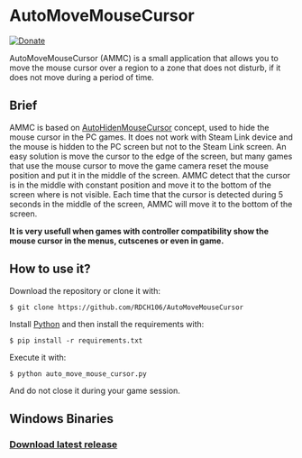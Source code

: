 # AutoMoveMouseCursor

[![Donate](https://img.shields.io/badge/Donate-PayPal-blue.svg)](https://www.paypal.com/cgi-bin/webscr?cmd=_donations&business=contact@rdch106.hol.es&item_name=Donation&item_number=Software+Development&currency_code=EUR)

AutoMoveMouseCursor (AMMC) is a small application that allows you to move the mouse cursor over a region to a zone that does not disturb, if it does not move during a period of time. 

## Brief

AMMC is based on [AutoHidenMouseCursor](http://www.softwareok.com/?seite=Microsoft/AutoHideMouseCursor) concept, used to hide the mouse cursor in the PC games. It does not work with Steam Link device and the mouse is hidden to the PC screen but not to the Steam Link screen. An easy solution is move the cursor to the edge of the screen, but many games that use the mouse cursor to move the game camera reset the mouse position and put it in the middle of the screen. AMMC detect that the cursor is in the middle with constant position and move it to the bottom of the screen where is not visible. Each time that the cursor is detected during 5 seconds in the middle of the screen, AMMC will move it to the bottom of the screen.

**It is very usefull when games with controller compatibility show the mouse cursor in the menus, cutscenes or even in game.**

## How to use it?

Download the repository or clone it with:

`$ git clone https://github.com/RDCH106/AutoMoveMouseCursor`

Install [Python](https://www.python.org/downloads/) and then install the requirements with:

`$ pip install -r requirements.txt`

Execute it with:

`$ python auto_move_mouse_cursor.py`

And do not close it during your game session.

## Windows Binaries
### [Download latest release](https://github.com/RDCH106/AutoMoveMouseCursor/releases/latest)
